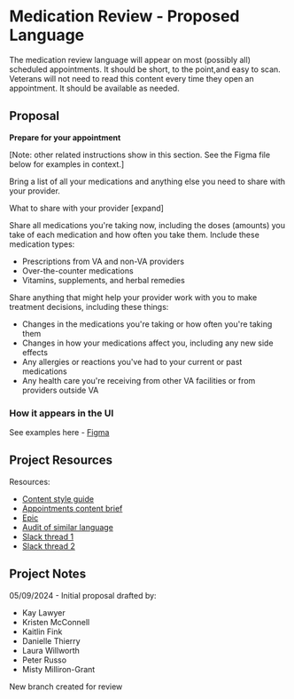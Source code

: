 # Medication Review - Proposed Language

The medication review language will appear on most (possibly all) scheduled appointments. It should be short, to the point,and easy to scan. Veterans will not need to read this content every time they open an appointment. It should be available as needed.


## Proposal

**Prepare for your appointment**

[Note: other related instructions show in this section. See the Figma file below for examples in context.]

Bring a list of all your medications and anything else you need to share with your provider.

What to share with your provider [expand]

Share all medications you're taking now, including the doses (amounts) you take of each medication and how often you take them. Include these medication types:
- Prescriptions from VA and non-VA providers
- Over-the-counter medications
- Vitamins, supplements, and herbal remedies

Share anything that might help your provider work with you to make treatment decisions, including these things:
- Changes in the medications you're taking or how often you're taking them
- Changes in how your medications affect you, including any new side effects
- Any allergies or reactions you've had to your current or past medications
- Any health care you're receiving from other VA facilities or from providers outside VA

### How it appears in the UI

See examples here - [Figma](https://www.figma.com/design/zdLjBmeymTyHALf5lBzVgI/Medication-Review-Language-%7C-UAE?node-id=1-2)

## Project Resources

Resources:
- [Content style guide](https://design.va.gov/content-style-guide/)
- [Appointments content brief](https://github.com/department-of-veterans-affairs/va.gov-team/blob/master/products/content/content-briefs/appointments-content-brief.md)
- [Epic](https://github.com/department-of-veterans-affairs/va.gov-team/issues/82400)
- [Audit of similar language](medication-content-audit.md)
- [Slack thread 1](https://dsva.slack.com/archives/CMNQT72LX/p1715000840929049)
- [Slack thread 2](https://dsva.slack.com/archives/C03CGTDLTFF/p1715179556504149)


## Project Notes

05/09/2024 - Initial proposal drafted by:
- Kay Lawyer
- Kristen McConnell
- Kaitlin Fink
- Danielle Thierry
- Laura Willworth
- Peter Russo
- Misty Milliron-Grant

New branch created for review

